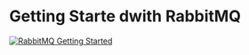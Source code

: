 # Getting Starte dwith RabbitMQ

[![RabbitMQ Getting Started](http://img.youtube.com/vi/sXwIpeYXses/0.jpg)](http://www.youtube.com/watch?v=sXwIpeYXses "RabbitMQ Getting Started")
